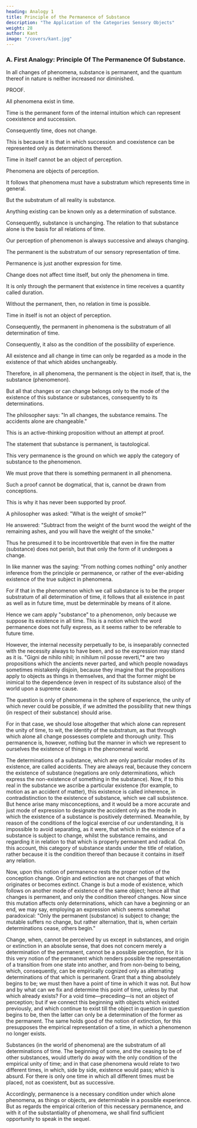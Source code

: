 ```yaml
---
heading: Analogy 1
title: Principle of the Permanence of Substance
description: "The Application of the Categories Sensory Objects"
weight: 28
author: Kant
image: "/covers/kant.jpg"
---
```




### A. First Analogy: Principle Of The Permanence Of Substance.

In all changes of phenomena, substance is permanent, and the quantum thereof in nature is neither increased nor diminished.

PROOF.

All phenomena exist in time.

Time is the permanent form of the internal intuition which can represent coexistence and succession.

<!--  can be represented.

 wherein alone as substratum, that is, as  in which all changes of phenomena must be cogitated,-->

Consequently time, does not change.

This is because it is that in which succession and coexistence can be represented only as determinations thereof.

Time in itself cannot be an object of perception. 

Phenomena are objects of perception.

It follows that phenomena must have a substratum which represents time in general.

<!-- , and in which all change or coexistence can be perceived by means of the relation of phenomena to it.  -->

But the substratum of all reality is substance.

 <!-- that is, of all that pertains to the existence of things,  -->

Anything existing can be known only as a determination of substance.

<!-- All that pertains to existence can be cogitated   -->

Consequently, substance is unchanging. The relation to that substance alone is the basis for all relations of time.

<!--  the permanent, in relation to which alone can  in phenomena be determined, is  in the world of phenomena, 

that is, the real in phenomena, that which, as the substratum of all change, remains ever the same.  -->

<!-- Accordingly, as this cannot change in existence, its quantity in nature can neither be increased nor diminished. apprehension of the manifold in a -->

Our perception of phenomenon is always successive and always changing.

<!-- By it alone we could, therefore, never determine whether this manifold, as an object of experience, is coexistent or successive, unless it had for a foundation something fixed and permanent, of the existence of which all succession and coexistence are nothing but so many modes (modi of time).  -->


<!-- Only in the permanent, then, are relations of time possible (for simultaneity and succession are the only relations in time); that is to say,  -->

The permanent is the substratum of our sensory representation of time.

 <!-- itself, in which alone all determination of time is possible.  -->

Permanence is just another expression for time.

<!-- as the abiding correlate of all existence of phenomena, and of all change, and of all coexistence. For  -->

Change does not affect time itself, but only the phenomena in time.

<!-- (just as coexistence cannot be regarded as a modus of time itself, seeing that in time no parts are coexistent, but all successive). If we were to attribute succession to time itself, we should be obliged to cogitate another time, in which this succession would be possible.  different parts of the successive series of -->

It is only through the permanent that existence in time receives a quantity called duration.

<!-- For in mere succession, existence is perpetually vanishing and recommencing, and therefore never has even the least quantity.  -->

Without the permanent, then, no relation in time is possible.

Time in itself is not an object of perception.

Consequently, the permanent in phenomena is the substratum of all determination of time.

Consequently, it also as the condition of the possibility of experience.

<!-- all synthetical unity of perceptions, that is, of ;  -->

All existence and all change in time can only be regarded as a mode in the existence of that which abides unchangeably.

Therefore, in all phenomena, the permanent is the object in itself, that is, the substance (phenomenon).

But all that changes or can change belongs only to the mode of the existence of this substance or substances, consequently to its determinations.

<!-- I find that in all ages not only the philosopher, but even the common understanding, has preposited this permanence as a substratum of all change in phenomena; indeed, I am compelled to believe that they will always accept this as an indubitable fact. Only the philosopher expresses himself in a more precise and definite manner, when he says: -->


The philosopher says: "In all changes, the substance remains. The accidents alone are changeable." 

This is an active-thinking proposition without an attempt at proof.

<!-- ; nay, it very rarely has the good fortune to stand, as it deserves to do, at the head of the pure and entirely a priori laws of nature. In truth, -->

The statement that substance is permanent, is tautological. 

This very permanence is the ground on which we apply the category of substance to the phenomenon.

We must prove that there is something permanent in all phenomena.

<!-- , of the existence of which the changeable is nothing but a determination. But because a proof of this nature -->

Such a proof cannot be dogmatical, that is, cannot be drawn from conceptions.

<!-- inasmuch as it concerns a synthetical proposition a priori, and as philosophers never reflected that such propositions are valid only in relation to possible experience, and therefore cannot be proved except by means of a deduction of the possibility of experience, it is no wonder that while it has served as the foundation of all experience (for we feel the need of it in empirical cognition),  -->

This is why it has never been supported by proof.


A philosopher was asked: "What is the weight of smoke?" 

He answered: "Subtract from the weight of the burnt wood the weight of the remaining ashes, and you will have the weight of the smoke." 

Thus he presumed it to be incontrovertible that even in fire the matter (substance) does not perish, but that only the form of it undergoes a change. 

In like manner was the saying: "From nothing comes nothing" only another inference from the principle or permanence, or rather of the ever-abiding existence of the true subject in phenomena. 

For if that in the phenomenon which we call substance is to be the proper substratum of all determination of time, it follows that all existence in past as well as in future time, must be determinable by means of it alone. 

Hence we cam apply "substance" to a phenomenon, only because we suppose its existence in all time. This is a notion which the word permanence does not fully express, as it seems rather to be referable to future time.

However, the internal necessity perpetually to be, is inseparably connected with the necessity always to have been, and so the expression may stand as it is. "Gigni de nihilo nihil; in nihilum nil posse reverti,"* are two propositions which the ancients never parted, and which people nowadays sometimes mistakenly disjoin, because they imagine that the propositions apply to objects as things in themselves, and that the former might be inimical to the dependence (even in respect of its substance also) of the world upon a supreme cause.

The question is only of phenomena in the sphere of experience, the unity of which never could be possible, if we admitted the possibility that new things (in respect of their substance) should arise.

For in that case, we should lose altogether that which alone can represent the unity of time, to wit, the identity of the substratum, as that through which alone all change possesses complete and thorough unity. This permanence is, however, nothing but the manner in which we represent to ourselves the existence of things in the phenomenal world.

<!-- [*Footnote: Persius, Satirae, iii.83-84.] -->

The determinations of a substance, which are only particular modes of its existence, are called accidents. They are always real, because they concern the existence of substance (negations are only determinations, which express the non-existence of something in the substance). Now, if to this real in the substance we ascribe a particular existence (for example, to motion as an accident of matter), this existence is called inherence, in contradistinction to the existence of substance, which we call subsistence. But hence arise many misconceptions, and it would be a more accurate and just mode of expression to designate the accident only as the mode in which the existence of a substance is positively determined. Meanwhile, by reason of the conditions of the logical exercise of our understanding, it is impossible to avoid separating, as it were, that which in the existence of a substance is subject to change, whilst the substance remains, and regarding it in relation to that which is properly permanent and radical. On this account, this category of substance stands under the title of relation, rather because it is the condition thereof than because it contains in itself any relation.

Now, upon this notion of permanence rests the proper notion of the conception change. Origin and extinction are not changes of that which originates or becomes extinct. Change is but a mode of existence, which follows on another mode of existence of the same object; hence all that changes is permanent, and only the condition thereof changes. Now since this mutation affects only determinations, which can have a beginning or an end, we may say, employing an expression which seems somewhat paradoxical: "Only the permanent (substance) is subject to change; the mutable suffers no change, but rather alternation, that is, when certain determinations cease, others begin."

Change, when, cannot be perceived by us except in substances, and origin or extinction in an absolute sense, that does not concern merely a determination of the permanent, cannot be a possible perception, for it is this very notion of the permanent which renders possible the representation of a transition from one state into another, and from non-being to being, which, consequently, can be empirically cognized only as alternating determinations of that which is permanent. Grant that a thing absolutely begins to be; we must then have a point of time in which it was not. But how and by what can we fix and determine this point of time, unless by that which already exists? For a void time—preceding—is not an object of perception; but if we connect this beginning with objects which existed previously, and which continue to exist till the object in question in question begins to be, then the latter can only be a determination of the former as the permanent. The same holds good of the notion of extinction, for this presupposes the empirical representation of a time, in which a phenomenon no longer exists.

Substances (in the world of phenomena) are the substratum of all determinations of time. The beginning of some, and the ceasing to be of other substances, would utterly do away with the only condition of the empirical unity of time; and in that case phenomena would relate to two different times, in which, side by side, existence would pass; which is absurd. For there is only one time in which all different times must be placed, not as coexistent, but as successive.

Accordingly, permanence is a necessary condition under which alone phenomena, as things or objects, are determinable in a possible experience. But as regards the empirical criterion of this necessary permanence, and with it of the substantiality of phenomena, we shall find sufficient opportunity to speak in the sequel.

